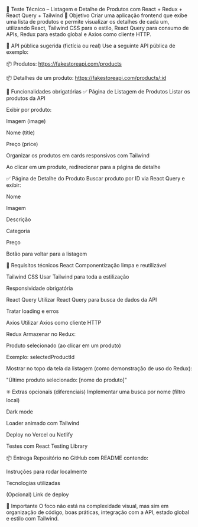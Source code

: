 🧪 Teste Técnico – Listagem e Detalhe de Produtos com React + Redux + React Query + Tailwind
🎯 Objetivo
Criar uma aplicação frontend que exibe uma lista de produtos e permite visualizar os detalhes de cada um, utilizando React, Tailwind CSS para o estilo, React Query para consumo de APIs, Redux para estado global e Axios como cliente HTTP.

🛒 API pública sugerida (fictícia ou real)
Use a seguinte API pública de exemplo:

📦 Produtos: https://fakestoreapi.com/products

📦 Detalhes de um produto: https://fakestoreapi.com/products/:id

📌 Funcionalidades obrigatórias
✅ Página de Listagem de Produtos
Listar os produtos da API

Exibir por produto:

Imagem (image)

Nome (title)

Preço (price)

Organizar os produtos em cards responsivos com Tailwind

Ao clicar em um produto, redirecionar para a página de detalhe

✅ Página de Detalhe do Produto
Buscar produto por ID via React Query e exibir:

Nome

Imagem

Descrição

Categoria

Preço

Botão para voltar para a listagem

🧠 Requisitos técnicos
React
Componentização limpa e reutilizável

Tailwind CSS
Usar Tailwind para toda a estilização

Responsividade obrigatória

React Query
Utilizar React Query para busca de dados da API

Tratar loading e erros

Axios
Utilizar Axios como cliente HTTP

Redux
Armazenar no Redux:

Produto selecionado (ao clicar em um produto)

Exemplo: selectedProductId

Mostrar no topo da tela da listagem (como demonstração de uso do Redux):

"Último produto selecionado: [nome do produto]"

✳️ Extras opcionais (diferenciais)
Implementar uma busca por nome (filtro local)

Dark mode

Loader animado com Tailwind

Deploy no Vercel ou Netlify

Testes com React Testing Library

📦 Entrega
Repositório no GitHub com README contendo:

Instruções para rodar localmente

Tecnologias utilizadas

(Opcional) Link de deploy

🚨 Importante
O foco não está na complexidade visual, mas sim em organização de código, boas práticas, integração com a API, estado global e estilo com Tailwind.
